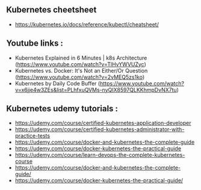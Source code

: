 

## Kubernetes cheetsheet
- https://kubernetes.io/docs/reference/kubectl/cheatsheet/


## Youtube links :
- Kubernetes Explained in 6 Minutes | k8s Architecture (https://www.youtube.com/watch?v=TlHvYWVUZyc)
- Kubernetes vs. Docker: It's Not an Either/Or Question (https://www.youtube.com/watch?v=2vMEQ5zs1ko)
- Kubernetes by Daily Code Buffer (https://www.youtube.com/watch?v=x6jje4w3ZEs&list=PLhfxuQVMs-nyQIX8597QLKKhmpDvNX7tu)

## Kubernetes udemy tutorials :
- https://udemy.com/course/certified-kubernetes-application-developer
- https://udemy.com/course/certified-kubernetes-administrator-with-practice-tests
- https://udemy.com/course/docker-and-kubernetes-the-complete-guide
- https://udemy.com/course/docker-kubernetes-the-practical-guide
- https://udemy.com/course/learn-devops-the-complete-kubernetes-course
- https://udemy.com/course/docker-and-kubernetes-the-complete-guide/
- https://udemy.com/course/docker-kubernetes-the-practical-guide/